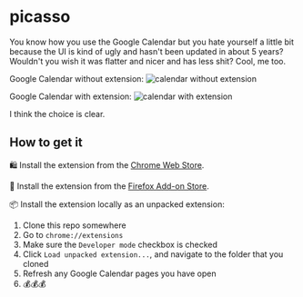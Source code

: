 # picasso
You know how you use the Google Calendar but you hate yourself a little bit because the UI is kind of ugly and hasn't been updated in about 5 years? Wouldn't you wish it was flatter and nicer and has less shit?
Cool, me too.

Google Calendar without extension:
![calendar without extension](https://cloud.githubusercontent.com/assets/1369170/21790622/74a34c90-d692-11e6-92d6-9a7251aae2ed.png)

Google Calendar with extension:
![calendar with extension](https://cloud.githubusercontent.com/assets/1369170/21791582/8bddba52-d698-11e6-8e96-1cc5196a2c2d.png)

I think the choice is clear.

## How to get it
🛍 Install the extension from the [Chrome Web Store](https://chrome.google.com/webstore/detail/picasso-a-google-calendar/ngodfeghffipflmlaehgbklfhkfnklbd).

🦊 Install the extension from the [Firefox Add-on Store](https://addons.mozilla.org/en-US/firefox/addon/picasso-google-calendar-theme/).

📦 Install the extension locally as an unpacked extension:
 1. Clone this repo somewhere
 1. Go to `chrome://extensions`
 1. Make sure the `Developer mode` checkbox is checked
 1. Click `Load unpacked extension...`, and navigate to the folder that you cloned
 1. Refresh any Google Calendar pages you have open
 1. 💰💰💰
